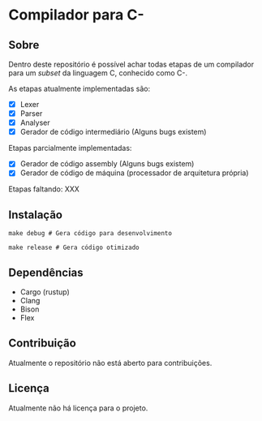 # Compilador para C-

## Sobre

Dentro deste repositório é possível achar todas etapas de um compilador para um _subset_ da linguagem C, conhecido como C-.

As etapas atualmente implementadas são:

- [x] Lexer
- [x] Parser
- [x] Analyser
- [x] Gerador de código intermediário (Alguns bugs existem)

Etapas parcialmente implementadas:

- [x] Gerador de código assembly (Alguns bugs existem)
- [x] Gerador de código de máquina (processador de arquitetura própria)

Etapas faltando:
XXX

## Instalação

```
make debug # Gera código para desenvolvimento
```
```
make release # Gera código otimizado
```

## Dependências
- Cargo (rustup)
- Clang
- Bison
- Flex

## Contribuição

Atualmente o repositório não está aberto para contribuições.

## Licença

Atualmente não há licença para o projeto.
